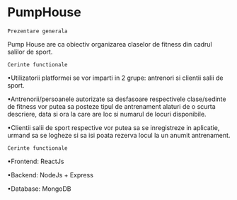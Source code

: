 # PumpHouse

	Prezentare generala
Pump House are ca obiectiv organizarea claselor de fitness din cadrul salilor de sport.

	Cerinte functionale
•Utilizatorii platformei se vor imparti in 2 grupe: antrenori si clientii salii de sport.

•Antrenorii/persoanele autorizate sa desfasoare respectivele clase/sedinte de fitness vor putea sa posteze tipul de antrenament alaturi de o scurta descriere, data si ora la care are loc si numarul de locuri disponibile.

•Clientii salii de sport respective vor putea sa se inregistreze in aplicatie, urmand sa se logheze si sa isi poata rezerva locul la un anumit antrenament. 

	Cerinte functionale
•Frontend: ReactJs

•Backend: NodeJs + Express

•Database: MongoDB

